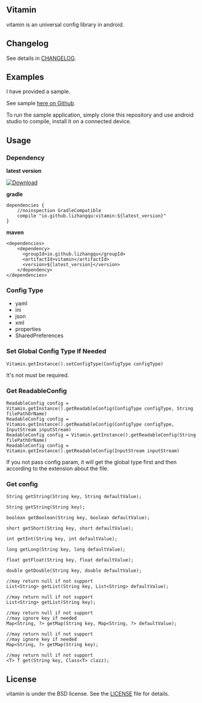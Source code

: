 ## Vitamin

vitamin is an universal config library in android.

## Changelog

See details in [CHANGELOG](https://github.com/lizhangqu/vitamin/blob/master/CHANGELOG.md).

## Examples

I have provided a sample.

See sample [here on Github](https://github.com/lizhangqu/vitamin/tree/master/app).

To run the sample application, simply clone this repository and use android studio to compile, install it on a connected device.

## Usage

### Dependency

**latest version**

[ ![Download](https://api.bintray.com/packages/lizhangqu/maven/vitamin/images/download.svg) ](https://bintray.com/lizhangqu/maven/vitamin/_latestVersion)


**gradle**

```
dependencies {
    //noinspection GradleCompatible
    compile "io.github.lizhangqu:vitamin:${latest_version}"
}
```

**maven**

```
<dependencies>
    <dependency>
      <groupId>io.github.lizhangqu</groupId>
      <artifactId>vitamin</artifactId>
      <version>${latest_version}</version>
    </dependency>
</dependencies>
```

### Config Type

 - yaml
 - ini
 - json
 - xml
 - properties
 - SharedPreferences
 
### Set Global Config Type If Needed

```
Vitamin.getInstance().setConfigType(ConfigType configType)
```
It's not must be required.
 
### Get ReadableConfig

```
ReadableConfig config = Vitamin.getInstance().getReadableConfig(ConfigType configType, String filePathOrName)
ReadableConfig config = Vitamin.getInstance().getReadableConfig(ConfigType configType, InputStream inputStream)
ReadableConfig config = Vitamin.getInstance().getReadableConfig(String filePathOrName)
ReadableConfig config = Vitamin.getInstance().getReadableConfig(InputStream inputStream)
```

If you not pass config param, it will get the global type first and then according to the extension about the file.

### Get config

```
String getString(String key, String defaultValue);

String getString(String key);

boolean getBoolean(String key, boolean defaultValue);

short getShort(String key, short defaultValue);

int getInt(String key, int defaultValue);

long getLong(String key, long defaultValue);

float getFloat(String key, float defaultValue);

double getDouble(String key, double defaultValue);

//may return null if not support
List<String> getList(String key, List<String> defaultValue);

//may return null if not support
List<String> getList(String key);

//may return null if not support
//may ignore key if needed
Map<String, ?> getMap(String key, Map<String, ?> defaultValue);

//may return null if not support
//may ignore key if needed
Map<String, ?> getMap(String key);

//may return null if not support
<T> T get(String key, Class<T> clazz);
```

## License

vitamin is under the BSD license. See the [LICENSE](https://github.com/lizhangqu/vitamin/blob/master/LICENSE) file for details.